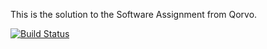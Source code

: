 This is the solution to the Software Assignment from Qorvo.

[![Build Status](https://travis-ci.org/cavokz/gpnvm.svg?branch=master)](https://travis-ci.org/cavokz/gpnvm)
